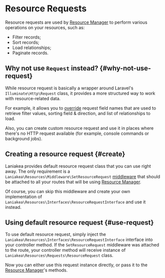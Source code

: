 # Resource Requests

Resource requests are used by [Resource Manager](/resources/manager) to perform various operations on your resources, such as:

- Filter records;
- Sort records;
- Load relationships;
- Paginate records.

## Why not use `Request` instead? {#why-not-use-request}

While resource request is basically a wrapper around Laravel's `Illuminate\Http\Request` class, it provides a more
structured way to work with resource-related data.

For example, it allows you to [override](/configuration) request field names that are used to retrieve filter values, sorting field & direction,
and list of relationships to load.

Also, you can create custom resource request and use it in places where there's no HTTP request available (for example,
console commands or background jobs).

## Creating a resource request {#create}

Laniakea provides default resource request class that you can use right away. The only requirement is a 
`Laniakea\Resources\Middleware\SetResourceRequest` [middleware](/getting-started#middleware) that should be attached to
all your routes that will be using [Resource Manager](/resources/manager).

Of course, you can skip this middleware and create your own implementation of
`Laniakea\Resources\Interfaces\ResourceRequestInterface` and use it instead.

## Using default resource request {#use-request}

To use default resource request, simply inject the `Laniakea\Resources\Interfaces\ResourceRequestInterface` interface 
into your controller method. If the `SetResourceRequest` middleware was attached to the route, your controller method
will receive instance of `Laniakea\Resources\Requests\ResourceRequest` class.

Now you can either use this request instance directly, or pass it to the [Resource Manager](/resources/manager)'s methods.
